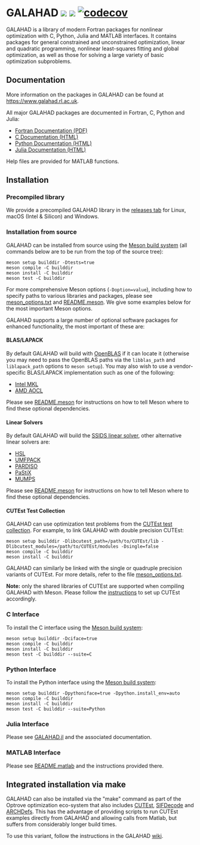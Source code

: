 # GALAHAD [![][license-shield]][license] [![][joss-shield]][joss] [![codecov][codecov-img]][codecov-url]
GALAHAD is a library of modern Fortran packages for nonlinear optimization with C, Python, Julia and MATLAB interfaces. It contains packages for general constrained and unconstrained optimization, linear and quadratic programming, nonlinear least-squares fitting and global optimization, as well as those for solving a large variety of basic optimization subproblems.

## Documentation
More information on the packages in GALAHAD can be found at https://www.galahad.rl.ac.uk.

All major GALAHAD packages are documented in Fortran, C, Python and Julia:

* [Fortran Documentation (PDF)](https://ralna.github.io/galahad_docs/pdf/Fortran)
* [C Documentation (HTML)](https://ralna.github.io/galahad_docs/html/C)
* [Python Documentation (HTML)](https://ralna.github.io/galahad_docs/html/Python)
* [Julia Documentation (HTML)](https://ralna.github.io/galahad_docs/html/Julia)

Help files are provided for MATLAB functions.

## Installation

### Precompiled library
We provide a precompiled GALAHAD library in the [releases tab](https://github.com/ralna/galahad/releases/latest/) for Linux, macOS (Intel & Silicon) and Windows. 

### Installation from source 
GALAHAD can be installed from source using the [Meson build system](https://mesonbuild.com) (all commands below are to be run from the top of the source tree):

```
meson setup builddir -Dtests=true
meson compile -C builddir
meson install -C builddir
meson test -C builddir
```

For more comprehensive Meson options (`-Doption=value`), including how to specify paths to various libraries and packages, please see [meson_options.txt](https://github.com/ralna/GALAHAD/blob/master/meson_options.txt) and [README.meson](https://github.com/ralna/GALAHAD/blob/master/README.meson). We give some examples below for the most important Meson options.

GALAHAD supports a large number of optional software packages for enhanced functionality, the most important of these are:

#### BLAS/LAPACK
By default GALAHAD will build with [OpenBLAS](https://github.com/OpenMathLib/OpenBLAS) if it can locate it (otherwise you may need to pass the OpenBLAS paths via the `libblas_path` and `liblapack_path` options to `meson setup`). You may also wish to use a vendor-specific BLAS/LAPACK implementation such as one of the following:

* [Intel MKL](https://www.intel.com/content/www/us/en/developer/tools/oneapi/onemkl.html)
* [AMD AOCL](https://www.amd.com/en/developer/aocl/dense.html)

Please see [README.meson](https://github.com/ralna/GALAHAD/blob/master/README.meson) for instructions on how to tell Meson where to find these optional dependencies.

#### Linear Solvers
By default GALAHAD will build the [SSIDS linear solver](https://github.com/ralna/spral), other alternative linear solvers are:

* [HSL](https://www.hsl.rl.ac.uk/catalogue/index.html)
* [UMFPACK](https://people.engr.tamu.edu/davis/suitesparse.html)
* [PARDISO](https://panua.ch/pardiso/)
* [PaStiX](https://solverstack.gitlabpages.inria.fr/pastix/)
* [MUMPS](https://mumps-solver.org/index.php)

Please see [README.meson](https://github.com/ralna/GALAHAD/blob/master/README.meson) for instructions on how to tell Meson where to find these optional dependencies.

#### CUTEst Test Collection
GALAHAD can use optimization test problems from the [CUTEst test collection](https://github.com/ralna/CUTEst/blob/master/doc/README). For example, to link GALAHAD with double precision CUTEst:

```
meson setup builddir -Dlibcutest_path=/path/to/CUTEst/lib -Dlibcutest_modules=/path/to/CUTEst/modules -Dsingle=false
meson compile -C builddir
meson install -C builddir
```

GALAHAD can similarly be linked with the single or quadruple precision variants of CUTEst.
For more details, refer to the file [meson_options.txt](https://github.com/ralna/GALAHAD/blob/master/meson_options.txt).

**Note:** only the shared libraries of CUTEst are supported when compiling GALAHAD with Meson.
Please follow the [instructions](https://github.com/ralna/CUTEst?tab=readme-ov-file#new-approach-with-shared-libraries-and-trampolines) to set up CUTEst accordingly.

### C Interface
To install the C interface using the [Meson build system](https://mesonbuild.com):
```
meson setup builddir -Dciface=true
meson compile -C builddir
meson install -C builddir
meson test -C builddir --suite=C
```

### Python Interface
To install the Python interface using the [Meson build system](https://mesonbuild.com):
```
meson setup builddir -Dpythoniface=true -Dpython.install_env=auto
meson compile -C builddir
meson install -C builddir
meson test -C builddir --suite=Python
```

### Julia Interface
Please see [GALAHAD.jl](https://github.com/ralna/GALAHAD/tree/master/GALAHAD.jl) and the associated documentation.

### MATLAB Interface
Please see [README.matlab](https://github.com/ralna/GALAHAD/blob/master/doc/README.matlab) and the instructions provided there.

## Integrated installation via make

GALAHAD can also be installed via the "make" command as part of the Optrove 
optimization eco-system that also includes 
[CUTEst](https://github.com/ralna/CUTEst), 
[SIFDecode](https://github.com/ralna/SIFDecode) and
[ARCHDefs](https://github.com/ralna/ARCHDefs). 
This has the advantage of providing scripts to run CUTEst examples
directly from GALAHAD and allowing calls from Matlab, but suffers from 
considerably longer build times.

To use this variant, follow the instructions in the GALAHAD
[wiki](https://github.com/ralna/GALAHAD/wiki).

[license-shield]: https://img.shields.io/badge/License-BSD_3--Clause-blue.svg 
[license]: https://opensource.org/licenses/BSD-3-Clause
[joss-shield]: https://joss.theoj.org/papers/10.21105/joss.04882/status.svg
[joss]: https://doi.org/10.21105/joss.04882
[codecov-img]: https://codecov.io/gh/ralna/GALAHAD/branch/master/graph/badge.svg
[codecov-url]: https://app.codecov.io/gh/ralna/GALAHAD
